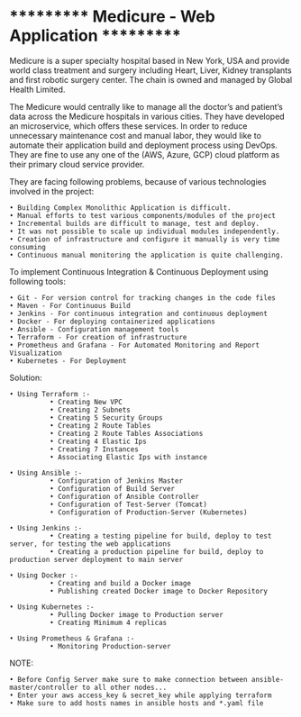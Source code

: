 # ********* Medicure - Web Application *********

Medicure is a super specialty hospital based in New York, USA and provide world class treatment and surgery including Heart, Liver, Kidney transplants and first robotic surgery center. The chain is owned and managed by Global Health Limited.

The Medicure would centrally like to manage all the doctor’s and patient’s data across the Medicure hospitals in various cities. They have developed an microservice, which offers these services. In order to reduce unnecessary maintenance cost and manual labor, they would like to automate their application build and deployment process using DevOps. They are fine to use any one of the (AWS, Azure, GCP) cloud platform as their primary cloud service provider.

They are facing following problems, because of various technologies involved in the project:

    • Building Complex Monolithic Application is difficult.
    • Manual efforts to test various components/modules of the project
    • Incremental builds are difficult to manage, test and deploy.
    • It was not possible to scale up individual modules independently.
    • Creation of infrastructure and configure it manually is very time consuming
    • Continuous manual monitoring the application is quite challenging.

To implement Continuous Integration & Continuous Deployment using following tools:

    • Git - For version control for tracking changes in the code files
    • Maven - For Continuous Build 
    • Jenkins - For continuous integration and continuous deployment
    • Docker - For deploying containerized applications
    • Ansible - Configuration management tools
    • Terraform - For creation of infrastructure
    • Prometheus and Grafana - For Automated Monitoring and Report Visualization
    • Kubernetes - For Deployment

Solution: 

    • Using Terraform :-
              • Creating New VPC
              • Creating 2 Subnets
              • Creating 5 Security Groups
              • Creating 2 Route Tables
              • Creating 2 Route Tables Associations
              • Creating 4 Elastic Ips
              • Creating 7 Instances
              • Associating Elastic Ips with instance
  
    • Using Ansible :-
              • Configuration of Jenkins Master
              • Configuration of Build Server
              • Configuration of Ansible Controller
              • Configuration of Test-Server (Tomcat)
              • Configuration of Production-Server (Kubernetes)
  
    • Using Jenkins :-
              • Creating a testing pipeline for build, deploy to test server, for testing the web applications
              • Creating a production pipeline for build, deploy to production server deployment to main server
  
    • Using Docker :-
              • Creating and build a Docker image
              • Publishing created Docker image to Docker Repository
  
    • Using Kubernetes :-
              • Pulling Docker image to Production server
              • Creating Minimum 4 replicas
  
    • Using Prometheus & Grafana :- 
              • Monitoring Production-server
            
NOTE: 

    • Before Config Server make sure to make connection between ansible-master/controller to all other nodes... 
    • Enter your aws access_key & secret_key while applying terraform 
    • Make sure to add hosts names in ansible hosts and *.yaml file
